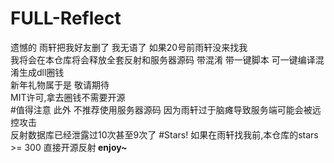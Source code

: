 # FULL-Reflect
遗憾的 雨轩把我好友删了 我无语了 如果20号前雨轩没来找我<br> 
我将会在本仓库将会释放全套反射和服务器源码 带混淆 带一键脚本 可一键编译混淆生成dll圈钱 <br>
新年礼物属于是 敬请期待 <br>
MIT许可,拿去圈钱不需要开源<br>
#值得注意
此外 不推荐使用服务器源码 因为雨轩过于脑瘫导致服务端可能会被远控攻击<br>
反射数据库已经泄露过10次甚至9次了
#Stars!
如果在雨轩找我前,本仓库的stars >= 300 直接开源反射<b r>
enjoy~

